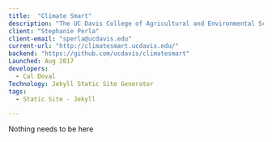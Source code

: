 ```yaml
---
title:  "Climate Smart"
description: "The UC Davis College of Agricultural and Environmental Sciences International Programs Office shares agricultural knowledge and information with the world. We conduct training and workshops, develop research & extension projects, advise on curriculum development, sponsor global programs, offer educational opportunities, and guide capacity building."
client: "Stephanie Perla"
client-email: "sperla@ucdavis.edu"
current-url: "http://climatesmart.ucdavis.edu/"
backend: "https://github.com/ucdavis/climatesmart"
Launched: Aug 2017
developers:
  - Cal Doval
Technology: Jekyll Static Site Generator
tags:
  - Static Site - Jekyll

---
```


Nothing needs to be here
